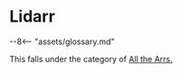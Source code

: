 # Lidarr

 --8<-- "assets/glossary.md"

This falls under the category of [All the Arrs.](../all-the-arrs)  
